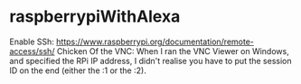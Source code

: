 # raspberrypiWithAlexa
Enable SSh: https://www.raspberrypi.org/documentation/remote-access/ssh/
Chicken Of the VNC:
When I ran the VNC Viewer on Windows, and specified the RPi IP address, I didn't realise you have to put the session ID on the end (either the :1 or the :2).
